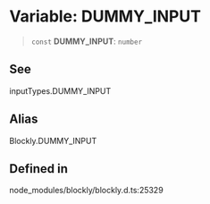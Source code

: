 # Variable: DUMMY_INPUT

> `const` **DUMMY_INPUT**: `number`

## See

inputTypes.DUMMY_INPUT

## Alias

Blockly.DUMMY_INPUT

## Defined in

node_modules/blockly/blockly.d.ts:25329

